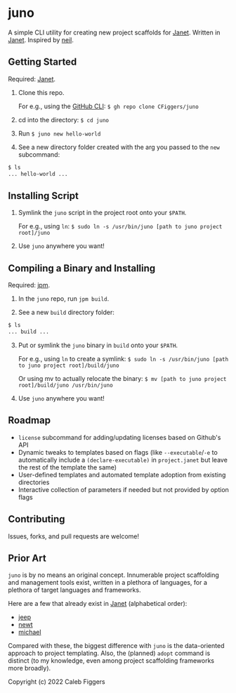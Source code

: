 # juno

A simple CLI utility for creating new project scaffolds for [Janet](https://github.com/janet-lang/janet). Written in [Janet](https://github.com/janet-lang/janet). Inspired by [neil](https://github.com/babashka/neil).

## Getting Started

Required: [Janet](https://github.com/janet-lang/janet).

1. Clone this repo.

      For e.g., using the [GitHub CLI](https://github.com/cli/cli): `$ gh repo clone CFiggers/juno`

2. cd into the directory: `$ cd juno`

3. Run `$ juno new hello-world`

4. See a new directory folder created with the arg you passed to the `new` subcommand:

```bash
$ ls
... hello-world ...
```

## Installing Script

1. Symlink the `juno` script in the project root onto your `$PATH`.

      For e.g., using `ln`: `$ sudo ln -s /usr/bin/juno [path to juno project root]/juno`
      
2. Use `juno` anywhere you want!

## Compiling a Binary and Installing

Required: [jpm](https://github.com/janet-lang/jpm).

1. In the `juno` repo, run `jpm build`.

2. See a new `build` directory folder:

```bash
$ ls
... build ...
```

3. Put or symlink the `juno` binary in `build` onto your `$PATH`.

      For e.g., using `ln` to create a symlink: `$ sudo ln -s /usr/bin/juno [path to juno project root]/build/juno`

      Or using mv to actually relocate the binary: `$ mv [path to juno project root]/build/juno /usr/bin/juno`
  
4. Use `juno` anywhere you want!

## Roadmap

- `license` subcommand for adding/updating licenses based on Github's API
- Dynamic tweaks to templates based on flags (like `--executable`/`-e` to automatically include a `(declare-executable)` in `project.janet` but leave the rest of the template the same)
- User-defined templates and automated template adoption from existing directories
- Interactive collection of parameters if needed but not provided by option flags

## Contributing

Issues, forks, and pull requests are welcome!

## Prior Art

`juno` is by no means an original concept. Innumerable project scaffolding and management tools exist, written in a plethora of languages, for a plethora of target languages and frameworks.

Here are a few that already exist in [Janet](https://github.com/janet-lang/janet) (alphabetical order):

- [jeep](https://github.com/pyrmont/jeep)
- [newt](https://github.com/yumaikas/newt)
- [michael](https://git.sr.ht/~pepe/michael)

Compared with these, the biggest difference with `juno` is the data-oriented approach to project templating. Also, the (planned) `adopt` command is distinct (to my knowledge, even among project scaffolding frameworks more broadly).

Copyright (c) 2022 Caleb Figgers
